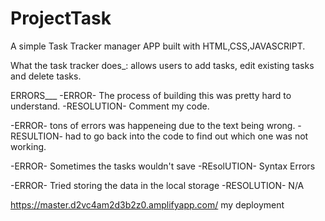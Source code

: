 # ProjectTask
A simple Task Tracker manager APP built with HTML,CSS,JAVASCRIPT.

What the task tracker does_: allows users to add tasks, edit existing tasks and delete tasks.

ERRORS___ -ERROR- The process of building this was pretty hard to understand. -RESOLUTION- Comment my code.

-ERROR- tons of errors was happeneing due to the text being wrong. -RESULTION- had to go back into the code to find out which one was not working.

-ERROR- Sometimes the tasks wouldn't save -REsolUTION- Syntax Errors

-ERROR- Tried storing the data in the local storage -RESOLUTION- N/A

https://master.d2vc4am2d3b2z0.amplifyapp.com/ 
my deployment
